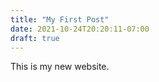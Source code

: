 ```yaml
---
title: "My First Post"
date: 2021-10-24T20:20:11-07:00
draft: true
---
```


This is my new website.
